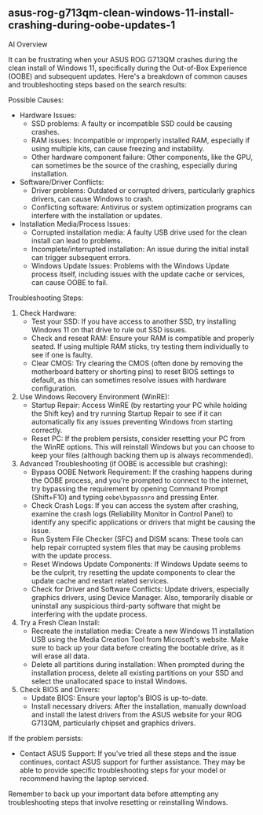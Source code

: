 asus-rog-g713qm-clean-windows-11-install-crashing-during-oobe-updates-1
---
AI Overview

It can be frustrating when your ASUS ROG G713QM crashes during the clean install of Windows 11, specifically during the Out-of-Box Experience (OOBE) and subsequent updates. Here's a breakdown of common causes and troubleshooting steps based on the search results:

Possible Causes:

* Hardware Issues:  
  * SSD problems: A faulty or incompatible SSD could be causing crashes.  
  * RAM issues: Incompatible or improperly installed RAM, especially if using multiple kits, can cause freezing and instability.  
  * Other hardware component failure: Other components, like the GPU, can sometimes be the source of the crashing, especially during installation.  
* Software/Driver Conflicts:  
  * Driver problems: Outdated or corrupted drivers, particularly graphics drivers, can cause Windows to crash.  
  * Conflicting software: Antivirus or system optimization programs can interfere with the installation or updates.  
* Installation Media/Process Issues:  
  * Corrupted installation media: A faulty USB drive used for the clean install can lead to problems.  
  * Incomplete/interrupted installation: An issue during the initial install can trigger subsequent errors.  
  * Windows Update Issues: Problems with the Windows Update process itself, including issues with the update cache or services, can cause OOBE to fail. 

Troubleshooting Steps:

1. Check Hardware:  
   * Test your SSD: If you have access to another SSD, try installing Windows 11 on that drive to rule out SSD issues.  
   * Check and reseat RAM: Ensure your RAM is compatible and properly seated. If using multiple RAM sticks, try testing them individually to see if one is faulty.  
   * Clear CMOS: Try clearing the CMOS (often done by removing the motherboard battery or shorting pins) to reset BIOS settings to default, as this can sometimes resolve issues with hardware configuration.  
2. Use Windows Recovery Environment (WinRE):  
   * Startup Repair: Access WinRE (by restarting your PC while holding the Shift key) and try running Startup Repair to see if it can automatically fix any issues preventing Windows from starting correctly.  
   * Reset PC: If the problem persists, consider resetting your PC from the WinRE options. This will reinstall Windows but you can choose to keep your files (although backing them up is always recommended).  
3. Advanced Troubleshooting (if OOBE is accessible but crashing):  
   * Bypass OOBE Network Requirement: If the crashing happens during the OOBE process, and you're prompted to connect to the internet, try bypassing the requirement by opening Command Prompt (Shift+F10) and typing `oobe\bypassnro` and pressing Enter.  
   * Check Crash Logs: If you can access the system after crashing, examine the crash logs (Reliability Monitor in Control Panel) to identify any specific applications or drivers that might be causing the issue.  
   * Run System File Checker (SFC) and DISM scans: These tools can help repair corrupted system files that may be causing problems with the update process.  
   * Reset Windows Update Components: If Windows Update seems to be the culprit, try resetting the update components to clear the update cache and restart related services.  
   * Check for Driver and Software Conflicts: Update drivers, especially graphics drivers, using Device Manager. Also, temporarily disable or uninstall any suspicious third-party software that might be interfering with the update process.  
4. Try a Fresh Clean Install:  
   * Recreate the installation media: Create a new Windows 11 installation USB using the Media Creation Tool from Microsoft's website. Make sure to back up your data before creating the bootable drive, as it will erase all data.  
   * Delete all partitions during installation: When prompted during the installation process, delete all existing partitions on your SSD and select the unallocated space to install Windows.  
5. Check BIOS and Drivers:  
   * Update BIOS: Ensure your laptop's BIOS is up-to-date.  
   * Install necessary drivers: After the installation, manually download and install the latest drivers from the ASUS website for your ROG G713QM, particularly chipset and graphics drivers. 

If the problem persists:

* Contact ASUS Support: If you've tried all these steps and the issue continues, contact ASUS support for further assistance. They may be able to provide specific troubleshooting steps for your model or recommend having the laptop serviced. 

Remember to back up your important data before attempting any troubleshooting steps that involve resetting or reinstalling Windows. 


